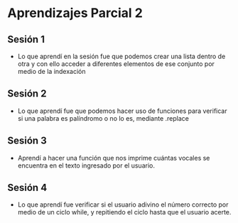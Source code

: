 # Aprendizajes Parcial 2
## Sesión 1
- Lo que aprendí en la sesión fue que podemos crear una lista dentro de otra y con ello acceder a diferentes elementos de ese conjunto por medio de la indexación

## Sesión 2
- Lo que aprendí fue que podemos hacer uso de funciones para verificar si una palabra es palíndromo o no lo es, mediante .replace

## Sesión 3
- Aprendí a hacer una función que nos imprime cuántas vocales se encuentra en el texto ingresado por el usuario.

## Sesión 4
- Lo que aprendí fue verificar si el usuario adivino el número correcto por medio de un ciclo while, y repitiendo el ciclo hasta que el usuario acerte.

